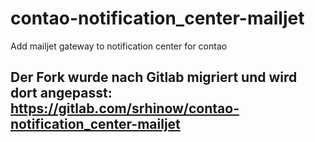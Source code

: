# contao-notification_center-mailjet
Add mailjet gateway to notification center for contao

## Der Fork wurde nach Gitlab migriert und wird dort angepasst: https://gitlab.com/srhinow/contao-notification_center-mailjet
